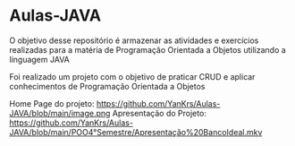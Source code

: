 # Aulas-JAVA
 O objetivo desse repositório é armazenar as atividades e exercícios realizadas para a matéria de Programação Orientada a Objetos utilizando a linguagem JAVA

 Foi realizado um projeto com o objetivo de praticar CRUD e aplicar conhecimentos de Programação Orientada a Objetos

Home Page do projeto: https://github.com/YanKrs/Aulas-JAVA/blob/main/image.png
Apresentação do Projeto: https://github.com/YanKrs/Aulas-JAVA/blob/main/POO4°Semestre/Apresentação%20BancoIdeal.mkv
